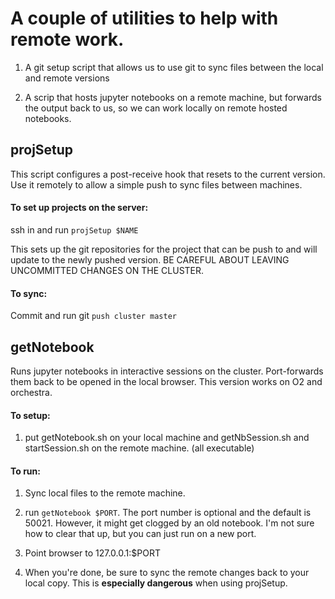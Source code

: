 # A couple of utilities to help with remote work.
1. A git setup script that allows us to use git to sync files between the local and remote versions

2. A scrip that hosts jupyter notebooks on a remote machine, but forwards the output back to us, so we can work locally on remote hosted notebooks.


## projSetup

This script configures a post-receive hook that resets to the current version. Use it remotely to allow a simple push to sync files between machines.


#### To set up projects on the server:
ssh in and run `projSetup $NAME`


This sets up the git repositories for the project that can be push to and will update to the newly pushed version. BE CAREFUL ABOUT LEAVING UNCOMMITTED CHANGES ON THE CLUSTER.

#### To sync:
Commit and run git `push cluster master`



## getNotebook

Runs jupyter notebooks in interactive sessions on the cluster. Port-forwards them back to be opened in the local browser. This version works on O2 and orchestra.

#### To setup:
1. put getNotebook.sh on your local machine and getNbSession.sh and startSession.sh on the remote machine. (all executable)


#### To run:
1. Sync local files to the remote machine.
2. run `getNotebook $PORT`. The port number is optional and the default is 50021. However, it might get clogged by an old notebook. I'm not sure how to clear that up, but you can just run on a new port.

3. Point browser to 127.0.0.1:$PORT
4. When you're done, be sure to sync the remote changes back to your local copy. This is __especially dangerous__ when using projSetup.











